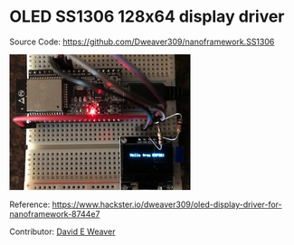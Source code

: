 
# OLED SS1306 128x64 display driver 

Source Code: https://github.com/Dweaver309/nanoframework.SS1306


![ScreenShot](https://github.com/Dweaver309/nanoframework.SS1306/blob/master/OLED.png)

Reference: https://www.hackster.io/dweaver309/oled-display-driver-for-nanoframework-8744e7

Contributor: [David E Weaver](https://github.com/Dweaver309)
